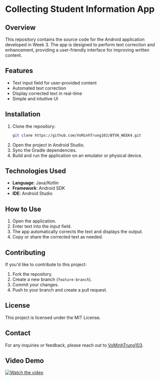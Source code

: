 # Collecting Student Information App

## Overview
This repository contains the source code for the Android application developed in Week 3. 
The app is designed to perform text correction and enhancement, providing a user-friendly interface for improving written content.

## Features
- Text input field for user-provided content
- Automated text correction
- Display corrected text in real-time
- Simple and intuitive UI

## Installation
1. Clone the repository:
   ```sh
   git clone https://github.com/VoMinhTrung103/BTVN_WEEK4.git
   ```
2. Open the project in Android Studio.
3. Sync the Gradle dependencies.
4. Build and run the application on an emulator or physical device.

## Technologies Used
- **Language**: Java/Kotlin
- **Framework**: Android SDK
- **IDE**: Android Studio

## How to Use
1. Open the application.
2. Enter text into the input field.
3. The app automatically corrects the text and displays the output.
4. Copy or share the corrected text as needed.

## Contributing
If you'd like to contribute to this project:
1. Fork the repository.
2. Create a new branch (`feature-branch`).
3. Commit your changes.
4. Push to your branch and create a pull request.

## License
This project is licensed under the MIT License.

## Contact
For any inquiries or feedback, please reach out to [VoMinhTrung103](https://github.com/VoMinhTrung103).

## Video Demo

[![Watch the video](https://img.youtube.com/vi/Z6L44w8_EWI/0.jpg)](https://youtu.be/Z6L44w8_EWI)


